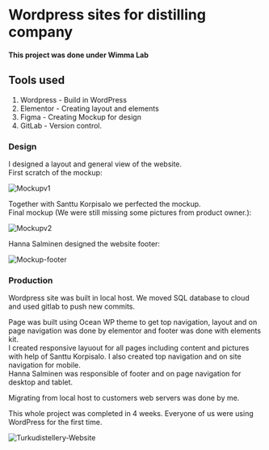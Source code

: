 # Wordpress sites for distilling company

#### This project was done under Wimma Lab

## Tools used

1. Wordpress - Build in WordPress
2. Elementor - Creating layout and elements
3. Figma - Creating Mockup for design
4. GitLab - Version control.

### Design

I designed a layout and general view of the website.  
First scratch of the mockup: 

![Mockupv1](https://user-images.githubusercontent.com/98405476/184098652-41de024f-adf5-4267-a9b1-4b570d126b9f.png)  

Together with Santtu Korpisalo we perfected the mockup.  
Final mockup (We were still missing some pictures from product owner.):  

![Mockupv2](https://user-images.githubusercontent.com/98405476/184099193-dc71b174-bf7e-43b2-87cd-42b43a840e64.png)  

Hanna Salminen designed the website footer:  

![Mockup-footer](https://user-images.githubusercontent.com/98405476/184099543-1c26d45e-68f1-4a36-a145-e1904f5efb59.png)  

### Production

Wordpress site was built in local host. We moved SQL database to cloud and used gitlab to push new commits.  

Page was built using Ocean WP theme to get top navigation, layout and on page navigation was done by elementor and footer was done with elements kit.  
I created responsive layuout for all pages including content and pictures with help of Santtu Korpisalo. I also created top navigation and on site navigation for mobile.  
Hanna Salminen was responsible of footer and on page navigation for desktop and tablet.

Migrating from local host to customers web servers was done by me.

This whole project was completed in 4 weeks. Everyone of us were using WordPress for the first time.

![Turkudistellery-Website](https://turkudistillery.com/)
